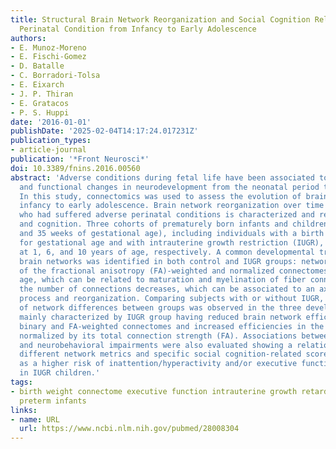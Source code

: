 ```yaml
---
title: Structural Brain Network Reorganization and Social Cognition Related to Adverse
  Perinatal Condition from Infancy to Early Adolescence
authors:
- E. Munoz-Moreno
- E. Fischi-Gomez
- D. Batalle
- C. Borradori-Tolsa
- E. Eixarch
- J. P. Thiran
- E. Gratacos
- P. S. Huppi
date: '2016-01-01'
publishDate: '2025-02-04T14:17:24.017231Z'
publication_types:
- article-journal
publication: '*Front Neurosci*'
doi: 10.3389/fnins.2016.00560
abstract: 'Adverse conditions during fetal life have been associated to both structural
  and functional changes in neurodevelopment from the neonatal period to adolescence.
  In this study, connectomics was used to assess the evolution of brain networks from
  infancy to early adolescence. Brain network reorganization over time in subjects
  who had suffered adverse perinatal conditions is characterized and related to neurodevelopment
  and cognition. Three cohorts of prematurely born infants and children (between 28
  and 35 weeks of gestational age), including individuals with a birth weight appropriated
  for gestational age and with intrauterine growth restriction (IUGR), were evaluated
  at 1, 6, and 10 years of age, respectively. A common developmental trajectory of
  brain networks was identified in both control and IUGR groups: network efficiencies
  of the fractional anisotropy (FA)-weighted and normalized connectomes increase with
  age, which can be related to maturation and myelination of fiber connections while
  the number of connections decreases, which can be associated to an axonal pruning
  process and reorganization. Comparing subjects with or without IUGR, a similar pattern
  of network differences between groups was observed in the three developmental stages,
  mainly characterized by IUGR group having reduced brain network efficiencies in
  binary and FA-weighted connectomes and increased efficiencies in the connectome
  normalized by its total connection strength (FA). Associations between brain networks
  and neurobehavioral impairments were also evaluated showing a relationship between
  different network metrics and specific social cognition-related scores, as well
  as a higher risk of inattention/hyperactivity and/or executive functional disorders
  in IUGR children.'
tags:
- birth weight connectome executive function intrauterine growth retardation neurodevelopment
  preterm infants
links:
- name: URL
  url: https://www.ncbi.nlm.nih.gov/pubmed/28008304
---
```

